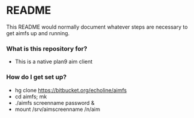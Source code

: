 # README #

This README would normally document whatever steps are necessary to get aimfs up and running.

### What is this repository for? ###

* This is a native plan9 aim client

### How do I get set up? ###

* hg clone https://bitbucket.org/echoline/aimfs
* cd aimfs; mk
* ./aimfs screenname password &
* mount /srv/aimscreenname /n/aim